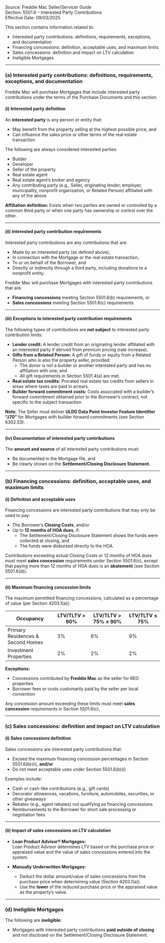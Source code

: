 Source: Freddie Mac Seller/Servicer Guide  
Section: 5501.6 – Interested Party Contributions  
Effective Date: 09/03/2025  

This section contains information related to:
- Interested party contributions: definitions, requirements, exceptions, and documentation  
- Financing concessions: definition, acceptable uses, and maximum limits  
- Sales concessions: definition and impact on LTV calculation  
- Ineligible Mortgages  

---

### (a) Interested party contributions: definitions, requirements, exceptions, and documentation

Freddie Mac will purchase Mortgages that include interested party contributions under the terms of the Purchase Documents and this section.

#### (i) Interested party definition
An **interested party** is any person or entity that:
- May benefit from the property selling at the highest possible price, and  
- Can influence the sales price or other terms of the real estate transaction  

The following are always considered interested parties:
- Builder  
- Developer  
- Seller of the property  
- Real estate agent  
- Real estate agent’s broker and agency  
- Any contributing party (e.g., Seller, originating lender, employer, municipality, nonprofit organization, or Related Person) affiliated with any of the above  

**Affiliation definition:** Exists when two parties are owned or controlled by a common third party or when one party has ownership or control over the other.  

---

#### (ii) Interested party contribution requirements
Interested party contributions are any contributions that are:
- Made by an interested party (as defined above),  
- In connection with the Mortgage or the real estate transaction,  
- To or on behalf of the Borrower, and  
- Directly or indirectly through a third party, including donations to a nonprofit entity.  

Freddie Mac will purchase Mortgages with interested party contributions that are:
- **Financing concessions** meeting Section 5501.6(b) requirements, or  
- **Sales concessions** meeting Section 5501.6(c) requirements  

---

#### (iii) Exceptions to interested party contribution requirements
The following types of contributions are **not subject** to interested party contribution limits:

- **Lender credit:** A lender credit from an originating lender affiliated with an interested party if derived from premium pricing (rate increase).  
- **Gifts from a Related Person:** A gift of funds or equity from a Related Person who is also the property seller, provided:  
  - The donor is not a builder or another interested party and has no affiliation with one; and  
  - All gift requirements in Section 5501.4(a) are met.  
- **Real estate tax credits:** Prorated real estate tax credits from sellers in areas where taxes are paid in arrears.  
- **Builder forward commitment costs:** Costs associated with a builder’s forward commitment obtained prior to the Borrower’s contract, not specific to the subject transaction.  

**Note:** The Seller must deliver **ULDD Data Point Investor Feature Identifier “J70”** for Mortgages with builder forward commitments (see Section 6302.53).

---

#### (iv) Documentation of interested party contributions
The **amount and source** of all interested party contributions must:
- Be documented in the Mortgage file, and  
- Be clearly shown on the **Settlement/Closing Disclosure Statement**.  

---

### (b) Financing concessions: definition, acceptable uses, and maximum limits

#### (i) Definition and acceptable uses
Financing concessions are interested party contributions that may only be used to pay:
- The Borrower’s **Closing Costs**, and/or  
- Up to **12 months of HOA dues**, if:  
  - The Settlement/Closing Disclosure Statement shows the funds were collected at closing, and  
  - The funds were disbursed directly to the HOA.  

Contributions exceeding actual Closing Costs or 12 months of HOA dues must meet **sales concession** requirements under Section 5501.6(c), except that paying more than 12 months of HOA dues is an **abatement** (see Section 5501.6(d)).

---

#### (ii) Maximum financing concession limits
The maximum permitted financing concessions, calculated as a percentage of value (per Section 4203.1(a)):

| Occupancy | LTV/TLTV > 90% | LTV/TLTV > 75% ≤ 90% | LTV/TLTV ≤ 75% |
|------------|----------------|----------------------|----------------|
| Primary Residences & Second Homes | 3% | 6% | 9% |
| Investment Properties | 2% | 2% | 2% |

**Exceptions:**  
- Concessions contributed by **Freddie Mac** as the seller for REO properties  
- Borrower fees or costs customarily paid by the seller per local convention  

Any concession amount exceeding these limits must meet **sales concession** requirements in Section 5501.6(c).

---

### (c) Sales concessions: definition and impact on LTV calculation

#### (i) Sales concessions definition
Sales concessions are interested party contributions that:
- Exceed the maximum financing concession percentages in Section 5501.6(b)(ii), **and/or**
- Do not meet acceptable uses under Section 5501.6(b)(i).

Examples include:
- Cash or cash-like contributions (e.g., gift cards)  
- Decorator allowances, vacations, furniture, automobiles, securities, or other giveaways  
- Rebates (e.g., agent rebates) not qualifying as financing concessions  
- Reimbursements to the Borrower for short sale processing or negotiation fees  

---

#### (ii) Impact of sales concessions on LTV calculation
- **Loan Product Advisor® Mortgages:**  
  Loan Product Advisor determines LTV based on the purchase price or appraised value and the value of sales concessions entered into the system.  

- **Manually Underwritten Mortgages:**  
  - Deduct the dollar amount/value of sales concessions from the purchase price when determining value (Section 4203.1(a)).  
  - Use the **lower** of the reduced purchase price or the appraised value as the property’s value.  

---

### (d) Ineligible Mortgages
The following are **ineligible**:
- Mortgages with interested party contributions **paid outside of closing** and not disclosed on the Settlement/Closing Disclosure Statement.  
